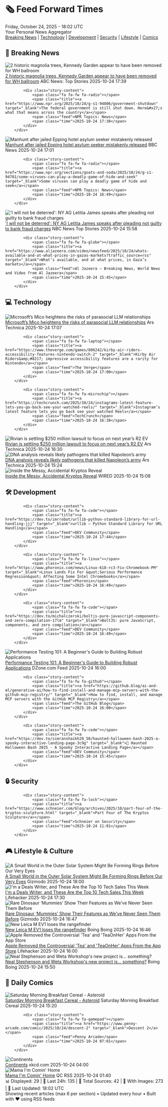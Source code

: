 <!-- Processing 54 RSS feeds at 2025-10-24 18:02:17 UTC -->
<!-- Processing: XKCD -->
<!-- Processing: Dilbert -->
<!-- Processing: Girl Genius -->
<!-- Processing: CNN Top Stories -->
<!-- Processing: CNN Breaking News -->
<!-- Processing: BBC Breaking News -->
<!-- Processing: NPR News -->
<!-- Processing: ABC News Breaking -->
<!-- Processing: NBC News Breaking -->
<!-- Processing: Guardian World News -->
<!-- Processing: Sky News World -->
<!-- Processing: TechCrunch -->
<!-- Processing: Ars Technica -->
<!-- Processing: Slashdot -->
<!-- Processing: Hacker News -->
<!-- Processing: Dev.to -->
<!-- Processing: StackOverflow Blog -->
<!-- Processing: Red Hat Blog -->
<!-- Processing: Ubuntu Blog -->
<!-- Processing: GitLab Blog -->
<!-- Processing: InfoQ -->
<!-- Processing: Martin Fowler -->
<!-- Processing: Coding Horror -->
<!-- Processing: Lifehacker -->
<!-- Processing: Gizmodo -->
<!-- Processing: Krebs on Security -->
<!-- Processing: Schneier on Security -->
<!-- Generated 9 new posts out of 27 feeds processed -->
<div class="newspaper-header">
    <h1 class="newspaper-title">🗞️ Feed Forward Times</h1>
    <div class="newspaper-date">Friday, October 24, 2025 - 18:02 UTC</div>
    <div class="newspaper-subtitle">Your Personal News Aggregator</div>
</div>

<div class="newspaper-nav">
    <a href="#breaking">Breaking News</a> |
    <a href="#tech">Technology</a> |
    <a href="#dev">Development</a> |
    <a href="#security">Security</a> |
    <a href="#lifestyle">Lifestyle</a> |
    <a href="#webcomics">Comics</a>
</div>

<div class="news-section breaking-news" id="breaking">
<h2 class="section-header">🚨 Breaking News</h2>
<div class="stories-container">
<div class="story">
            <img src="https://s.abcnews.com/images/US/white-house-1-ap-gmh-251024_1761313105558_hpMain_4x3t_384.jpg" alt="2 historic magnolia trees, Kennedy Garden appear to have been removed for WH ballroom" class="story-image" loading="lazy" onerror="this.style.display='none'">
            <div class="story-content">
                <span class="fa fa-fw fa-tv"></span>
                <span class="title"><a href="https://abcnews.go.com/Politics/historic-magnolia-trees-kennedy-garden-removed-east-wing/story?id=126822108" target="_blank">2 historic magnolia trees, Kennedy Garden appear to have been removed for WH ballroom</a></span>
                <span class="feed">ABC News: Top Stories</span>
                <span class="time">2025-10-24 17:39</span>
            </div>
        </div>
<div class="story">
            
            <div class="story-content">
                <span class="fa fa-fw fa-radio"></span>
                <span class="title"><a href="https://www.npr.org/2025/10/24/g-s1-94806/government-shutdown" target="_blank">The federal government is still shut down. Here&#x27;s what that means across the country</a></span>
                <span class="feed">NPR Topics: News</span>
                <span class="time">2025-10-24 17:30</span>
            </div>
        </div>
<div class="story">
            <img src="https://ichef.bbci.co.uk/ace/standard/240/cpsprodpb/9740/live/9875d610-b0f9-11f0-ba75-093eca1ac29b.jpg" alt="Manhunt after jailed Epping hotel asylum seeker mistakenly released" class="story-image" loading="lazy" onerror="this.style.display='none'">
            <div class="story-content">
                <span class="fa fa-fw fa-flag"></span>
                <span class="title"><a href="https://www.bbc.com/news/articles/cx2d5rl36vgo?at_medium=RSS&at_campaign=rss" target="_blank">Manhunt after jailed Epping hotel asylum seeker mistakenly released</a></span>
                <span class="feed">BBC News</span>
                <span class="time">2025-10-24 17:01</span>
            </div>
        </div>
<div class="story">
            
            <div class="story-content">
                <span class="fa fa-fw fa-radio"></span>
                <span class="title"><a href="https://www.npr.org/sections/goats-and-soda/2025/10/24/g-s1-94701/some-viruses-can-play-a-deadly-game-of-hide-and-seek" target="_blank">Some viruses can play a deadly game of hide and seek</a></span>
                <span class="feed">NPR Topics: News</span>
                <span class="time">2025-10-24 16:49</span>
            </div>
        </div>
<div class="story">
            <img src="https://media-cldnry.s-nbcnews.com/image/upload/t_fit_1500w/mpx/2704722219/2025_10/1761321504378_now_brk_james_statement_251024_1920x1080-wqce9v.jpg" alt="&#x27;I will not be deterred&#x27;: NY AG Letitia James speaks after pleading not guilty to bank fraud charges" class="story-image" loading="lazy" onerror="this.style.display='none'">
            <div class="story-content">
                <span class="fa fa-fw fa-broadcast-tower"></span>
                <span class="title"><a href="https://www.nbcnews.com/now/video/ny-ag-letitia-james-speaks-after-pleading-not-guilty-to-bank-fraud-charges-250566213777" target="_blank">&#x27;I will not be deterred&#x27;: NY AG Letitia James speaks after pleading not guilty to bank fraud charges</a></span>
                <span class="feed">NBC News Top Stories</span>
                <span class="time">2025-10-24 15:58</span>
            </div>
        </div>
<div class="story">
            
            <div class="story-content">
                <span class="fa fa-fw fa-globe"></span>
                <span class="title"><a href="https://www.aljazeera.com/video/newsfeed/2025/10/24/whats-available-and-at-what-prices-in-gazas-markets?traffic_source=rss" target="_blank">What’s available, and at what prices, in Gaza’s markets</a></span>
                <span class="feed">Al Jazeera – Breaking News, World News and Video from Al Jazeera</span>
                <span class="time">2025-10-24 15:45</span>
            </div>
        </div>
</div>
</div>
<div class="news-section tech-news" id="tech">
<h2 class="section-header">💻 Technology</h2>
<div class="stories-container">
<div class="story">
            <img src="https://cdn.arstechnica.net/wp-content/uploads/2025/10/micoheart-500x500-1761323862.png" alt="Microsoft’s Mico heightens the risks of parasocial LLM relationships" class="story-image" loading="lazy" onerror="this.style.display='none'">
            <div class="story-content">
                <span class="fa fa-fw fa-cog"></span>
                <span class="title"><a href="https://arstechnica.com/ai/2025/10/microsofts-mico-heightens-the-risks-of-parasocial-llm-relationships/" target="_blank">Microsoft’s Mico heightens the risks of parasocial LLM relationships</a></span>
                <span class="feed">Ars Technica</span>
                <span class="time">2025-10-24 17:07</span>
            </div>
        </div>
<div class="story">
            
            <div class="story-content">
                <span class="fa fa-fw fa-laptop"></span>
                <span class="title"><a href="https://www.theverge.com/games/806242/kirby-air-riders-accessibility-features-nintendo-switch-2" target="_blank">Kirby Air Riders&amp;#8217; impressive accessibility features are a rarity for Nintendo</a></span>
                <span class="feed">The Verge</span>
                <span class="time">2025-10-24 17:00</span>
            </div>
        </div>
<div class="story">
            
            <div class="story-content">
                <span class="fa fa-fw fa-microchip"></span>
                <span class="title"><a href="https://techcrunch.com/2025/10/24/instagrams-latest-feature-lets-you-go-back-see-your-watched-reels/" target="_blank">Instagram’s latest feature lets you go back see your watched Reels</a></span>
                <span class="feed">TechCrunch</span>
                <span class="time">2025-10-24 16:38</span>
            </div>
        </div>
<div class="story">
            <img src="https://cdn.arstechnica.net/wp-content/uploads/2023/05/rivian-assembly-scaled-500x500-1761322088.jpg" alt="Rivian is settling $250 million lawsuit to focus on next year’s R2 EV" class="story-image" loading="lazy" onerror="this.style.display='none'">
            <div class="story-content">
                <span class="fa fa-fw fa-cog"></span>
                <span class="title"><a href="https://arstechnica.com/cars/2025/10/rivian-settles-shareholder-lawsuit-for-250-million-denies-allegations/" target="_blank">Rivian is settling $250 million lawsuit to focus on next year’s R2 EV</a></span>
                <span class="feed">Ars Technica</span>
                <span class="time">2025-10-24 16:30</span>
            </div>
        </div>
<div class="story">
            <img src="https://cdn.arstechnica.net/wp-content/uploads/2025/10/napoleon2-500x500-1760798550.jpg" alt="DNA analysis reveals likely pathogens that killed Napoleon’s army" class="story-image" loading="lazy" onerror="this.style.display='none'">
            <div class="story-content">
                <span class="fa fa-fw fa-cog"></span>
                <span class="title"><a href="https://arstechnica.com/science/2025/10/dna-analysis-reveals-likely-pathogens-that-killed-napoleons-army/" target="_blank">DNA analysis reveals likely pathogens that killed Napoleon’s army</a></span>
                <span class="feed">Ars Technica</span>
                <span class="time">2025-10-24 15:24</span>
            </div>
        </div>
<div class="story">
            <img src="https://media.wired.com/photos/68fa75f840d57adab1938301/master/pass/Backchannel-What-Went-Down-With-Kryptos-Key-Business-564117411.jpg" alt="Inside the Messy, Accidental Kryptos Reveal" class="story-image" loading="lazy" onerror="this.style.display='none'">
            <div class="story-content">
                <span class="fa fa-fw fa-bolt"></span>
                <span class="title"><a href="https://www.wired.com/story/kryptos-code-reveal/" target="_blank">Inside the Messy, Accidental Kryptos Reveal</a></span>
                <span class="feed">WIRED</span>
                <span class="time">2025-10-24 15:08</span>
            </div>
        </div>
</div>
</div>
<div class="news-section dev-news" id="dev">
<h2 class="section-header">🛠️ Development</h2>
<div class="stories-container">
<div class="story">
            
            <div class="story-content">
                <span class="fa fa-fw fa-code"></span>
                <span class="title"><a href="https://dev.to/imrrobot/urllib-python-standard-library-for-url-handling-jjj" target="_blank">urllib – Python Standard Library for URL Handling</a></span>
                <span class="feed">DEV Community</span>
                <span class="time">2025-10-24 17:44</span>
            </div>
        </div>
<div class="story">
            
            <div class="story-content">
                <span class="fa fa-fw fa-linux"></span>
                <span class="title"><a href="https://www.phoronix.com/news/Linux-618-rc3-Fix-Chromebook-PM" target="_blank">Linux Lands Fix For &quot;Serious Performance Regression&quot; Affecting Some Intel Chromebooks</a></span>
                <span class="feed">Phoronix</span>
                <span class="time">2025-10-24 16:49</span>
            </div>
        </div>
<div class="story">
            
            <div class="story-content">
                <span class="fa fa-fw fa-code"></span>
                <span class="title"><a href="https://dev.to/michalczerski/boltjs-pure-javascript-components-and-zero-compilation-17lm" target="_blank">BoltJS: pure JavaScript, components, and zero compilation</a></span>
                <span class="feed">DEV Community</span>
                <span class="time">2025-10-24 16:49</span>
            </div>
        </div>
<div class="story">
            <img src="https://dz2cdn1.dzone.com/thumbnail?fid=18639997&w=600" alt="Performance Testing 101: A Beginner&#x27;s Guide to Building Robust Applications" class="story-image" loading="lazy" onerror="this.style.display='none'">
            <div class="story-content">
                <span class="fa fa-fw fa-newspaper"></span>
                <span class="title"><a href="https://dzone.com/articles/performance-testing-guide" target="_blank">Performance Testing 101: A Beginner&#x27;s Guide to Building Robust Applications</a></span>
                <span class="feed">DZone.com Feed</span>
                <span class="time">2025-10-24 16:00</span>
            </div>
        </div>
<div class="story">
            
            <div class="story-content">
                <span class="fa fa-fw fa-github"></span>
                <span class="title"><a href="https://github.blog/ai-and-ml/generative-ai/how-to-find-install-and-manage-mcp-servers-with-the-github-mcp-registry/" target="_blank">How to find, install, and manage MCP servers with the GitHub MCP Registry</a></span>
                <span class="feed">The GitHub Blog</span>
                <span class="time">2025-10-24 16:00</span>
            </div>
        </div>
<div class="story">
            
            <div class="story-content">
                <span class="fa fa-fw fa-code"></span>
                <span class="title"><a href="https://dev.to/simranshaikh20_50/haunted-halloween-bash-2025-a-spooky-interactive-landing-page-3c9g" target="_blank">🎃 Haunted Halloween Bash 2025 - A Spooky Interactive Landing Page</a></span>
                <span class="feed">DEV Community</span>
                <span class="time">2025-10-24 15:45</span>
            </div>
        </div>
</div>
</div>
<div class="news-section security-news" id="security">
<h2 class="section-header">🔒 Security</h2>
<div class="stories-container">
<div class="story">
            
            <div class="story-content">
                <span class="fa fa-fw fa-lock"></span>
                <span class="title"><a href="https://www.schneier.com/blog/archives/2025/10/part-four-of-the-kryptos-sculpture.html" target="_blank">Part Four of The Kryptos Sculpture</a></span>
                <span class="feed">Schneier on Security</span>
                <span class="time">2025-10-24 11:01</span>
            </div>
        </div>
</div>
</div>
<div class="news-section lifestyle-news" id="lifestyle">
<h2 class="section-header">🎮 Lifestyle & Culture</h2>
<div class="stories-container">
<div class="story">
            <img src="https://gizmodo.com/app/uploads/2025/10/Chiron_in_Celestia-1280x853.jpg" alt="A Small World in the Outer Solar System Might Be Forming Rings Before Our Very Eyes" class="story-image" loading="lazy" onerror="this.style.display='none'">
            <div class="story-content">
                <span class="fa fa-fw fa-computer"></span>
                <span class="title"><a href="https://gizmodo.com/a-small-world-in-the-outer-solar-system-might-be-forming-rings-before-our-very-eyes-2000676658" target="_blank">A Small World in the Outer Solar System Might Be Forming Rings Before Our Very Eyes</a></span>
                <span class="feed">Gizmodo</span>
                <span class="time">2025-10-24 18:00</span>
            </div>
        </div>
<div class="story">
            <img src="https://lifehacker.com/imagery/articles/01JVZABKMFK8VHA1KJ8C41P3B1/hero-image.png" alt="I&#x27;m a Deals Writer, and These Are the Top 10 Tech Sales This Week" class="story-image" loading="lazy" onerror="this.style.display='none'">
            <div class="story-content">
                <span class="fa fa-fw fa-life-ring"></span>
                <span class="title"><a href="https://lifehacker.com/tech/best-tech-deals-this-week?utm_medium=RSS" target="_blank">I&#x27;m a Deals Writer, and These Are the Top 10 Tech Sales This Week</a></span>
                <span class="feed">Lifehacker</span>
                <span class="time">2025-10-24 17:30</span>
            </div>
        </div>
<div class="story">
            <img src="https://gizmodo.com/app/uploads/2025/10/E.-annectens-1-1280x853.jpg" alt="Rare Dinosaur ‘Mummies’ Show Their Features as We’ve Never Seen Them Before" class="story-image" loading="lazy" onerror="this.style.display='none'">
            <div class="story-content">
                <span class="fa fa-fw fa-computer"></span>
                <span class="title"><a href="https://gizmodo.com/rare-dinosaur-mummies-show-their-features-as-weve-never-seen-them-before-2000676678" target="_blank">Rare Dinosaur ‘Mummies’ Show Their Features as We’ve Never Seen Them Before</a></span>
                <span class="feed">Gizmodo</span>
                <span class="time">2025-10-24 16:47</span>
            </div>
        </div>
<div class="story">
            <img src="https://i0.wp.com/boingboing.net/wp-content/uploads/2025/10/20229_Leica_M_EV1_front_1920px__75644.jpg?fit=1169%2C698&amp;quality=60&amp;ssl=1" alt="New Leica M EV1 loses the rangefinder" class="story-image" loading="lazy" onerror="this.style.display='none'">
            <div class="story-content">
                <span class="fa fa-fw fa-arrow-right"></span>
                <span class="title"><a href="https://boingboing.net/2025/10/24/new-leica-m-ev1-loses-the-rangefinder.html" target="_blank">New Leica M EV1 loses the rangefinder</a></span>
                <span class="feed">Boing Boing</span>
                <span class="time">2025-10-24 16:46</span>
            </div>
        </div>
<div class="story">
            <img src="https://lifehacker.com/imagery/articles/01K8BAGXMPW4T1G3SSAM4EGVA9/hero-image.png" alt="Apple Removed the Controversial &#x27;Tea&#x27; and &#x27;TeaOnHer&#x27; Apps From the App Store" class="story-image" loading="lazy" onerror="this.style.display='none'">
            <div class="story-content">
                <span class="fa fa-fw fa-life-ring"></span>
                <span class="title"><a href="https://lifehacker.com/tech/apple-removes-tea-and-teaonher-apps?utm_medium=RSS" target="_blank">Apple Removed the Controversial &#x27;Tea&#x27; and &#x27;TeaOnHer&#x27; Apps From the App Store</a></span>
                <span class="feed">Lifehacker</span>
                <span class="time">2025-10-24 16:00</span>
            </div>
        </div>
<div class="story">
            <img src="https://i0.wp.com/boingboing.net/wp-content/uploads/2025/10/Image-greenbutterfly-Shutterstock.jpg?fit=1080%2C421&amp;quality=60&amp;ssl=1" alt="Neal Stephenson and Weta Workshop&#x27;s new project is… something?" class="story-image" loading="lazy" onerror="this.style.display='none'">
            <div class="story-content">
                <span class="fa fa-fw fa-arrow-right"></span>
                <span class="title"><a href="https://boingboing.net/2025/10/24/neal-stephenson-and-weta-workshops-new-project-is-something.html" target="_blank">Neal Stephenson and Weta Workshop&#x27;s new project is… something?</a></span>
                <span class="feed">Boing Boing</span>
                <span class="time">2025-10-24 15:50</span>
            </div>
        </div>
</div>
</div>
<div class="news-section webcomics-section" id="webcomics">
<h2 class="section-header">🎨 Daily Comics</h2>
<div class="stories-container">
<div class="story">
            <img src="https://www.smbc-comics.com/comics/1761280038-20251024.png" alt="Saturday Morning Breakfast Cereal - Asteroid" class="story-image" loading="lazy" onerror="this.style.display='none'">
            <div class="story-content">
                <span class="fa fa-fw fa-smile"></span>
                <span class="title"><a href="https://www.smbc-comics.com/comic/asteroid" target="_blank">Saturday Morning Breakfast Cereal - Asteroid</a></span>
                <span class="feed">Saturday Morning Breakfast Cereal</span>
                <span class="time">2025-10-24 15:20</span>
            </div>
        </div>
<div class="story">
            
            <div class="story-content">
                <span class="fa fa-fw fa-gamepad"></span>
                <span class="title"><a href="https://www.penny-arcade.com/comic/2025/10/24/descent-2" target="_blank">Descent 2</a></span>
                <span class="feed">Penny Arcade</span>
                <span class="time">2025-10-24 07:01</span>
            </div>
        </div>
<div class="story">
            <img src="https://imgs.xkcd.com/comics/continents.png" alt="Continents" class="story-image" loading="lazy" onerror="this.style.display='none'">
            <div class="story-content">
                <span class="fa fa-fw fa-laugh"></span>
                <span class="title"><a href="https://xkcd.com/3159/" target="_blank">Continents</a></span>
                <span class="feed">xkcd.com</span>
                <span class="time">2025-10-24 04:00</span>
            </div>
        </div>
<div class="story">
            <img src="http://www.questionablecontent.net/comics/5686.png" alt="Mama I&#x27;m Comin&#x27; Home" class="story-image" loading="lazy" onerror="this.style.display='none'">
            <div class="story-content">
                <span class="fa fa-fw fa-music"></span>
                <span class="title"><a href="http://questionablecontent.net/view.php?comic=5686" target="_blank">Mama I&#x27;m Comin&#x27; Home</a></span>
                <span class="feed">QC RSS</span>
                <span class="time">2025-10-24 01:40</span>
            </div>
        </div>
</div>
</div>

<div class="newspaper-footer">
    <div class="stats">
        📊 Displayed: 29 | 📅 Last 24h: 135 | 📡 Total Sources: 42 | 📸 With Images: 273 |
        🔄 Last Updated: 18:02 UTC
    </div>
    <div class="footer-note">
        Showing recent articles (max 6 per section) • Updated every hour • Built with ❤️ using RSS feeds
    </div>
</div>
